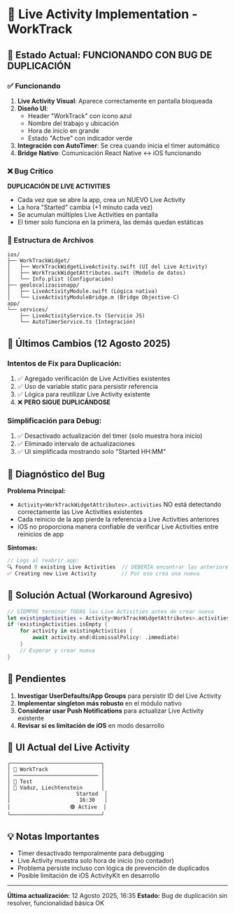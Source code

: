 # 📱 Live Activity Implementation - WorkTrack

## 🎯 Estado Actual: FUNCIONANDO CON BUG DE DUPLICACIÓN

### ✅ Funcionando
1. **Live Activity Visual**: Aparece correctamente en pantalla bloqueada
2. **Diseño UI**: 
   - Header "WorkTrack" con icono azul
   - Nombre del trabajo y ubicación
   - Hora de inicio en grande
   - Estado "Active" con indicador verde
3. **Integración con AutoTimer**: Se crea cuando inicia el timer automático
4. **Bridge Nativo**: Comunicación React Native ↔️ iOS funcionando

### ❌ Bug Crítico
**DUPLICACIÓN DE LIVE ACTIVITIES**
- Cada vez que se abre la app, crea un NUEVO Live Activity
- La hora "Started" cambia (+1 minuto cada vez)
- Se acumulan múltiples Live Activities en pantalla
- El timer solo funciona en la primera, las demás quedan estáticas

### 📁 Estructura de Archivos

```
ios/
├── WorkTrackWidget/
│   ├── WorkTrackWidgetLiveActivity.swift (UI del Live Activity)
│   ├── WorkTrackWidgetAttributes.swift (Modelo de datos)
│   └── Info.plist (Configuración)
├── geolocalizacionapp/
│   ├── LiveActivityModule.swift (Lógica nativa)
│   └── LiveActivityModuleBridge.m (Bridge Objective-C)
app/
└── services/
    ├── LiveActivityService.ts (Servicio JS)
    └── AutoTimerService.ts (Integración)
```

## 🔧 Últimos Cambios (12 Agosto 2025)

### Intentos de Fix para Duplicación:
1. ✅ Agregado verificación de Live Activities existentes
2. ✅ Uso de variable static para persistir referencia
3. ✅ Lógica para reutilizar Live Activity existente
4. ❌ **PERO SIGUE DUPLICÁNDOSE**

### Simplificación para Debug:
1. ✅ Desactivado actualización del timer (solo muestra hora inicio)
2. ✅ Eliminado intervalo de actualizaciones
3. ✅ UI simplificada mostrando solo "Started HH:MM"

## 🐛 Diagnóstico del Bug

**Problema Principal:**
- `Activity<WorkTrackWidgetAttributes>.activities` NO está detectando correctamente las Live Activities existentes
- Cada reinicio de la app pierde la referencia a Live Activities anteriores
- iOS no proporciona manera confiable de verificar Live Activities entre reinicios de app

**Síntomas:**
```swift
// Logs al reabrir app:
🔍 Found 0 existing Live Activities  // DEBERÍA encontrar las anteriores!
✅ Creating new Live Activity        // Por eso crea una nueva
```

## 🔄 Solución Actual (Workaround Agresivo)

```swift
// SIEMPRE terminar TODAS las Live Activities antes de crear nueva
let existingActivities = Activity<WorkTrackWidgetAttributes>.activities
if !existingActivities.isEmpty {
    for activity in existingActivities {
        await activity.end(dismissalPolicy: .immediate)
    }
    // Esperar y crear nueva
}
```

## 📝 Pendientes

1. **Investigar UserDefaults/App Groups** para persistir ID del Live Activity
2. **Implementar singleton más robusto** en el módulo nativo
3. **Considerar usar Push Notifications** para actualizar Live Activity existente
4. **Revisar si es limitación de iOS** en modo desarrollo

## 🎨 UI Actual del Live Activity

```
┌─────────────────────────────┐
│ 📍 WorkTrack                 │
│ ─────────────────────────── │
│ 🏢 Test                      │
│ 📍 Vaduz, Liechtenstein      │
│                     Started  │
│                      16:30   │
│                   🟢 Active  │
└─────────────────────────────┘
```

## 💡 Notas Importantes

- Timer desactivado temporalmente para debugging
- Live Activity muestra solo hora de inicio (no contador)
- Problema persiste incluso con lógica de prevención de duplicados
- Posible limitación de iOS ActivityKit en desarrollo

---

**Última actualización:** 12 Agosto 2025, 16:35
**Estado:** Bug de duplicación sin resolver, funcionalidad básica OK